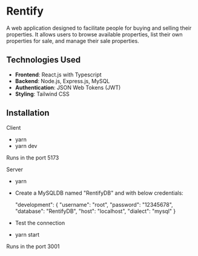 # Rentify

A web application designed to facilitate people for buying and selling their properties. It allows users to browse available properties, list their own properties for sale, and manage their sale properties.

## Technologies Used

- **Frontend**: React.js with Typescript
- **Backend**: Node.js, Express.js, MySQL
- **Authentication**: JSON Web Tokens (JWT)
- **Styling**: Tailwind CSS

## Installation

Client

- yarn
- yarn dev

Runs in the port 5173

Server

- yarn
- Create a MySQLDB named "RentifyDB" and with below credentials:

  "development": {
  "username": "root",
  "password": "12345678",
  "database": "RentifyDB",
  "host": "localhost",
  "dialect": "mysql"
  }

- Test the connection
- yarn start

Runs in the port 3001

